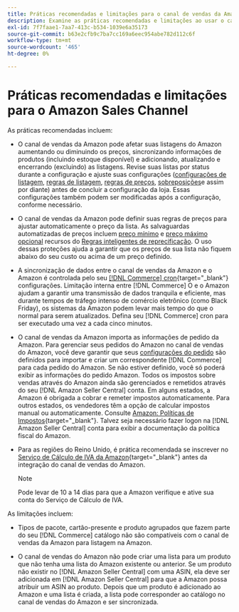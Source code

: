 ```yaml
---
title: Práticas recomendadas e limitações para o canal de vendas da Amazon
description: Examine as práticas recomendadas e limitações ao usar o canal de vendas da Amazon para Adobe Commerce e Magento Open Source.
exl-id: 7f7faae1-7aa7-413c-b534-1039e6a35173
source-git-commit: b63e2cfb9c7ba7cc169a6eec954abe782d112c6f
workflow-type: tm+mt
source-wordcount: '465'
ht-degree: 0%

---
```


# Práticas recomendadas e limitações para o Amazon Sales Channel

As práticas recomendadas incluem:

- O canal de vendas da Amazon pode afetar suas listagens do Amazon aumentando ou diminuindo os preços, sincronizando informações de produtos (incluindo estoque disponível) e adicionando, atualizando e encerrando (excluindo) as listagens. Revise suas listas por status durante a configuração e ajuste suas configurações ([configurações de listagem](./listing-settings.md), [regras de listagem](./listing-rules.md), [regras de preços](./pricing-products.md), [sobreposições](./overrides.md)e assim por diante) antes de concluir a configuração da loja. Essas configurações também podem ser modificadas após a configuração, conforme necessário.

- O canal de vendas da Amazon pode definir suas regras de preços para ajustar automaticamente o preço da lista. As salvaguardas automatizadas de preços incluem [preço mínimo](./floor-price.md) e [preço máximo opcional](./optional-ceiling-price.md) recursos do [Regras inteligentes de reprecificação](./intelligent-repricing-rules.md). O uso dessas proteções ajuda a garantir que os preços de sua lista não fiquem abaixo do seu custo ou acima de um preço definido.

- A sincronização de dados entre o canal de vendas da Amazon e o Amazon é controlada pelo seu [[!DNL Commerce] cron](https://docs.magento.com/user-guide/system/cron.html){target="_blank"} configurações. Limitação interna entre [!DNL Commerce] O e o Amazon ajudam a garantir uma transmissão de dados tranquila e eficiente, mas durante tempos de tráfego intenso de comércio eletrônico (como Black Friday), os sistemas da Amazon podem levar mais tempo do que o normal para serem atualizados. Defina seu [!DNL Commerce] cron para ser executado uma vez a cada cinco minutos.

- O canal de vendas da Amazon importa as informações de pedido da Amazon. Para gerenciar seus pedidos do Amazon no canal de vendas do Amazon, você deve garantir que seus [configurações do pedido](./order-settings.md) são definidos para importar e criar um correspondente [!DNL Commerce] para cada pedido do Amazon. Se não estiver definido, você só poderá exibir as informações do pedido Amazon. Todos os impostos sobre vendas através do Amazon ainda são gerenciados e remetidos através do seu [!DNL Amazon Seller Central] conta. Em alguns estados, a Amazon é obrigada a cobrar e remeter impostos automaticamente. Para outros estados, os vendedores têm a opção de calcular impostos manual ou automaticamente. Consulte [Amazon: Políticas de Impostos](https://sellercentral.amazon.com/gp/help/external/help.html?itemID=200405820&amp;language=en_US/){target="_blank"}. Talvez seja necessário fazer logon na [!DNL Amazon Seller Central] conta para exibir a documentação da política fiscal do Amazon.

- Para as regiões do Reino Unido, é prática recomendada se inscrever no [Serviço de Cálculo de IVA da Amazon](https://sell.amazon.co.uk/learn/vat-resources/){target="_blank"} antes da integração do canal de vendas do Amazon.


   >[!NOTE]
   >
   >Pode levar de 10 a 14 dias para que a Amazon verifique e ative sua conta do Serviço de Cálculo de IVA.

As limitações incluem:

- Tipos de pacote, cartão-presente e produto agrupados que fazem parte do seu [!DNL Commerce] catálogo não são compatíveis com o canal de vendas da Amazon para listagem na Amazon.

- O canal de vendas do Amazon não pode criar uma lista para um produto que não tenha uma lista do Amazon existente ou anterior. Se um produto não existir no [!DNL Amazon Seller Central] com uma ASIN, ela deve ser adicionada em [!DNL Amazon Seller Central] para que a Amazon possa atribuir um ASIN ao produto. Depois que um produto é adicionado ao Amazon e uma lista é criada, a lista pode corresponder ao catálogo no canal de vendas do Amazon e ser sincronizada.
